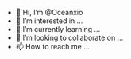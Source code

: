 - 👋 Hi, I’m @Oceanxio
- 👀 I’m interested in ...
- 🌱 I’m currently learning ...
- 💞️ I’m looking to collaborate on ...
- 📫 How to reach me ...

<!---
Oceanxio/Oceanxio is a ✨ special ✨ repository because its `README.md` (this file) appears on your GitHub profile.
You can click the Preview link to take a look at your changes.
--->
